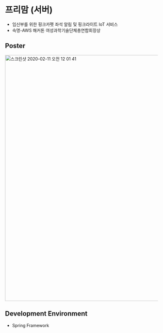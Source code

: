 # 프리맘 (서버)
- 임신부를 위한 핑크카펫 좌석 알림 및 핑크라이트 IoT 서비스
- 숙명-AWS 해커톤 여성과학기술단체총연합회장상

## Poster
<img width="812" alt="스크린샷 2020-02-11 오전 12 01 41" src="https://user-images.githubusercontent.com/21326503/74161498-60a2a800-4c62-11ea-9ad5-a85dd0f0ded4.png">

## Development Environment
- Spring Framework


